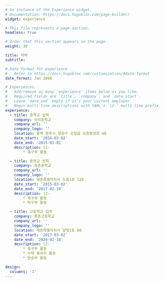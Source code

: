 ```yaml
---
# An instance of the Experience widget.
# Documentation: https://docs.hugoblox.com/page-builder/
widget: experience

# This file represents a page section.
headless: true

# Order that this section appears on the page.
weight: 30

title: 약력
subtitle:

# Date format for experience
#   Refer to https://docs.hugoblox.com/customization/#date-format
date_format: Jan 2006

# Experiences.
#   Add/remove as many `experience` items below as you like.
#   Required fields are `title`, `company`, and `date_start`.
#   Leave `date_end` empty if it's your current employer.
#   Begin multi-line descriptions with YAML's `|2-` multi-line prefix.
experience:
  - title: 중학교 입학
    company: 각리중학교
    company_url: ''
    company_logo: ''
    location: 충북 청주시 청원구 오창읍 오창중앙로 48
    date_start: '2014-03-02'
    date_end: '2015-03-01'
    description: |2-
        * 축구부 활동

  - title: 중학교 전학
    company: 종촌중학교
    company_url: ''
    company_logo: ''
    location: 세종특별자치시 도움1로 126
    date_start: '2015-03-02'
    date_end: '2017-02-10'
    description: |2-
        * 축구부 활동
        * 탁구부 활동

  - title: 고등학교 입학
    company: 종촌고등학교
    company_url: ''
    company_logo: ''
    location: 세종특별자치시 달빛1로 60
    date_start: '2017-03-02'
    date_end: '2020-02-10'
    description: |2-
        * 축구부 활동
        * 수학 동아리 활동
        * 방송부 활동

design:
  columns: '1'
---
```

